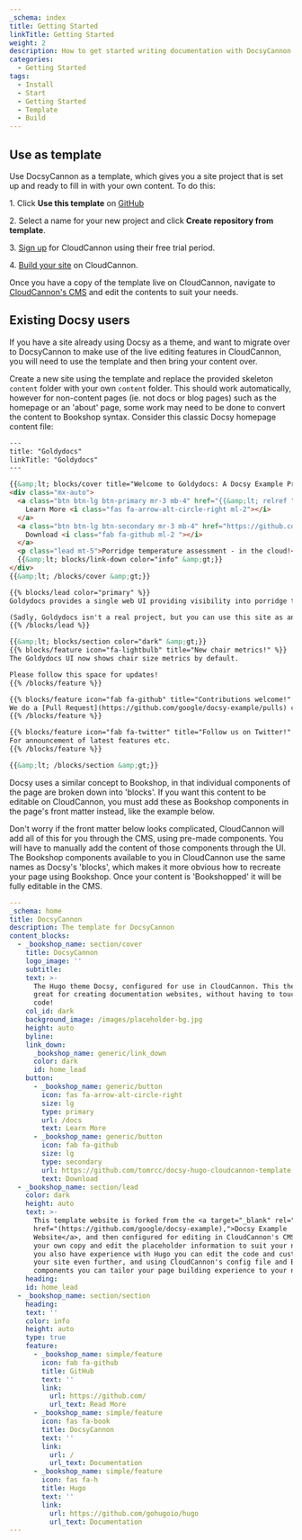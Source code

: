 ```yaml
---
_schema: index
title: Getting Started
linkTitle: Getting Started
weight: 2
description: How to get started writing documentation with DocsyCannon
categories:
  - Getting Started
tags:
  - Install
  - Start
  - Getting Started
  - Template
  - Build
---
```

## Use as template

Use DocsyCannon as a template, which gives you a site project that is set up and ready to fill in with your own content. To do this:

1\. Click **Use this template** on <a target="_blank" rel="noopener" href="https://github.com/tomrcc/docsycannon-template">GitHub</a>

2\. Select a name for your new project and click **Create repository from template**.

3\. [Sign up](https://app.cloudcannon.com/register?trial=cc_standard)&nbsp;for CloudCannon using their free trial period.

4\. <a target="_blank" rel="noopener" href="https://cloudcannon.com/community/learn/hugo-cms---get-started-with-cloudcannon">Build your site</a>&nbsp;on CloudCannon.

Once you have a copy of the template live on CloudCannon, navigate to <a target="_blank" rel="noopener" href="https://app.cloudcannon.com/editor">CloudCannon's CMS</a>&nbsp;and edit the contents to suit your needs.

## Existing Docsy users

If you have a site already using Docsy as a theme, and want to migrate over to DocsyCannon to make use of the live editing features in CloudCannon, you will need to use the template and then bring your content over.

Create a new site using the template and replace the provided skeleton `content` folder with your own `content` folder. This should work automatically, however for non-content pages (ie. not docs or blog pages) such as the homepage or an 'about' page, some work may need to be done to convert the content to Bookshop syntax. Consider this classic Docsy homepage content file:

```html
---
title: "Goldydocs"
linkTitle: "Goldydocs"
---

{{&amp;lt; blocks/cover title="Welcome to Goldydocs: A Docsy Example Project!" image_anchor="top" height="full" color="orange" &amp;gt;}}
<div class="mx-auto">
  <a class="btn btn-lg btn-primary mr-3 mb-4" href="{{&amp;lt; relref "/docs" &amp;gt;}}">
    Learn More <i class="fas fa-arrow-alt-circle-right ml-2"></i>
  </a>
  <a class="btn btn-lg btn-secondary mr-3 mb-4" href="https://github.com/google/docsy-example">
    Download <i class="fab fa-github ml-2 "></i>
  </a>
  <p class="lead mt-5">Porridge temperature assessment - in the cloud!</p>
  {{&amp;lt; blocks/link-down color="info" &amp;gt;}}
</div>
{{&amp;lt; /blocks/cover &amp;gt;}}

{{% blocks/lead color="primary" %}}
Goldydocs provides a single web UI providing visibility into porridge temperature, chair size, and bed softness metrics! You can even find out who's been eating **your** porridge.

(Sadly, Goldydocs isn't a real project, but you can use this site as an example to create your own real websites with [Docsy](https://docsy.dev))
{{% /blocks/lead %}}

{{&amp;lt; blocks/section color="dark" &amp;gt;}}
{{% blocks/feature icon="fa-lightbulb" title="New chair metrics!" %}}
The Goldydocs UI now shows chair size metrics by default.

Please follow this space for updates!
{{% /blocks/feature %}}

{{% blocks/feature icon="fab fa-github" title="Contributions welcome!" url="https://github.com/google/docsy-example" %}}
We do a [Pull Request](https://github.com/google/docsy-example/pulls) contributions workflow on **GitHub**. New users are always welcome!
{{% /blocks/feature %}}

{{% blocks/feature icon="fab fa-twitter" title="Follow us on Twitter!" url="https://twitter.com/docsydocs" %}}
For announcement of latest features etc.
{{% /blocks/feature %}}

{{&amp;lt; /blocks/section &amp;gt;}}
```

Docsy uses a similar concept to Bookshop, in that individual components of the page are broken down into 'blocks'. If you want this content to be editable on CloudCannon, you must add these as Bookshop components in the page's front matter instead, like the example below.

Don't worry if the front matter below looks complicated, CloudCannon will add all of this for you through the CMS, using pre-made components. You will have to manually add the content of those components through the UI. The Bookshop components available to you in CloudCannon use the same names as Docsy's 'blocks', which makes it more obvious how to recreate your page using Bookshop. Once your content is 'Bookshopped' it will be fully editable in the CMS.

```yaml
---
_schema: home
title: DocsyCannon
description: The template for DocsyCannon
content_blocks:
  - _bookshop_name: section/cover
    title: DocsyCannon
    logo_image: ''
    subtitle:
    text: >-
      The Hugo theme Docsy, configured for use in CloudCannon. This theme is
      great for creating documentation websites, without having to touch any
      code!
    col_id: dark
    background_image: /images/placeholder-bg.jpg
    height: auto
    byline:
    link_down:
      _bookshop_name: generic/link_down
      color: dark
      id: home_lead
    button:
      - _bookshop_name: generic/button
        icon: fas fa-arrow-alt-circle-right
        size: lg
        type: primary
        url: /docs
        text: Learn More
      - _bookshop_name: generic/button
        icon: fab fa-github
        size: lg
        type: secondary
        url: https://github.com/tomrcc/docsy-hugo-cloudcannon-template
        text: Download
  - _bookshop_name: section/lead
    color: dark
    height: auto
    text: >-
      This template website is forked from the <a target="_blank" rel="noopener"
      href="(https://github.com/google/docsy-example),">Docsy Example
      Website</a>, and then configured for editing in CloudCannon's CMS. Fork
      your own copy and edit the placeholder information to suit your needs. If
      you also have experience with Hugo you can edit the code and customize
      your site even further, and using CloudCannon's config file and Bookshop
      components you can tailor your page building experience to your needs.
    heading:
    id: home_lead
  - _bookshop_name: section/section
    heading:
    text: ''
    color: info
    height: auto
    type: true
    feature:
      - _bookshop_name: simple/feature
        icon: fab fa-github
        title: GitHub
        text: ''
        link:
          url: https://github.com/
          url_text: Read More
      - _bookshop_name: simple/feature
        icon: fas fa-book
        title: DocsyCannon
        text: ''
        link:
          url: /
          url_text: Documentation
      - _bookshop_name: simple/feature
        icon: fas fa-h
        title: Hugo
        text: ''
        link:
          url: https://github.com/gohugoio/hugo
          url_text: Documentation
---
```